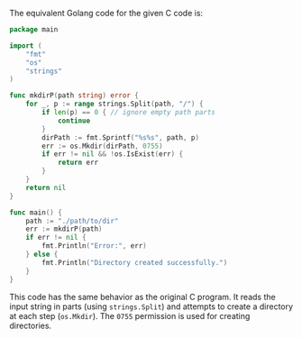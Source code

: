The equivalent Golang code for the given C code is:

```go
package main

import (
	"fmt"
	"os"
	"strings"
)

func mkdirP(path string) error {
	for _, p := range strings.Split(path, "/") {
		if len(p) == 0 { // ignore empty path parts
			continue
		}
		dirPath := fmt.Sprintf("%s%s", path, p)
		err := os.Mkdir(dirPath, 0755)
		if err != nil && !os.IsExist(err) {
			return err
		}
	}
	return nil
}

func main() {
	path := "./path/to/dir"
	err := mkdirP(path)
	if err != nil {
		fmt.Println("Error:", err)
	} else {
		fmt.Println("Directory created successfully.")
	}
}
```
This code has the same behavior as the original C program. It reads the input string in parts (using `strings.Split`) and attempts to create a directory at each step (`os.Mkdir`). The `0755` permission is used for creating directories.
